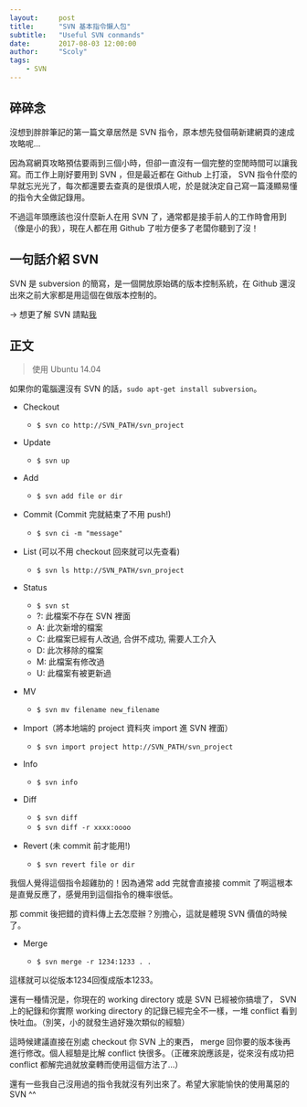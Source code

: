 ```yaml
---
layout:     post
title:      "SVN 基本指令懶人包"
subtitle:   "Useful SVN conmands"
date:       2017-08-03 12:00:00
author:     "Scoly"
tags:
    - SVN
---
```


## 碎碎念

沒想到胖胖筆記的第一篇文章居然是 SVN 指令，原本想先發個萌新建網頁的速成攻略呢...

因為寫網頁攻略預估要兩到三個小時，但卻一直沒有一個完整的空閒時間可以讓我寫。而工作上剛好要用到 SVN ，但是最近都在 Github 上打滾， 
SVN 指令什麼的早就忘光光了，每次都還要去查真的是很煩人呢，於是就決定自己寫一篇淺顯易懂的指令大全做記錄用。

不過這年頭應該也沒什麼新人在用 SVN 了，通常都是接手前人的工作時會用到（像是小的我），現在人都在用 Github 了啦方便多了老闆你聽到了沒！


## 一句話介紹 SVN


SVN 是 subversion 的簡寫，是一個開放原始碼的版本控制系統，在 Github 還沒出來之前大家都是用這個在做版本控制的。

-> 想更了解 SVN 請點[我](https://zh.wikipedia.org/wiki/Subversion)


## 正文


> 使用 Ubuntu 14.04

如果你的電腦還沒有 SVN 的話，`sudo apt-get install subversion`。

* Checkout

  * `$ svn co http://SVN_PATH/svn_project`
  
* Update

  * `$ svn up`

* Add

  * `$ svn add file or dir`
  
* Commit (Commit 完就結束了不用 push!)

  * `$ svn ci -m "message"`

* List (可以不用 checkout 回來就可以先查看)

  * `$ svn ls http://SVN_PATH/svn_project`
  
* Status

  * `$ svn st`
  * ?: 此檔案不存在 SVN 裡面
  * A: 此次新增的檔案
  * C: 此檔案已經有人改過, 合併不成功, 需要人工介入
  * D: 此次移除的檔案
  * M: 此檔案有修改過
  * U: 此檔案有被更新過

* MV

  * `$ svn mv filename new_filename`

* Import（將本地端的 project 資料夾 import 進 SVN 裡面）

  * `$ svn import project http://SVN_PATH/svn_project`
  
* Info

  * `$ svn info`
  
* Diff

  * `$ svn diff`
  * `$ svn diff -r xxxx:oooo`

* Revert (未 commit 前才能用!)

  * `$ svn revert file or dir`
  
我個人覺得這個指令超雞肋的！因為通常 add 完就會直接接 commit 了啊這根本是直覺反應了，感覺用到這個指令的機率很低。

那 commit 後把錯的資料傳上去怎麼辦？別擔心，這就是體現 SVN 價值的時候了。

* Merge

  * `$ svn merge -r 1234:1233 . .`

這樣就可以從版本1234回復成版本1233。

還有一種情況是，你現在的 working directory 或是 SVN 已經被你搞壞了， SVN 上的紀錄和你實際 working directory 的記錄已經完全不一樣，一堆 conflict 看到快吐血。（別笑，小的就發生過好幾次類似的經驗）

這時候建議直接在別處 checkout 你 SVN 上的東西， merge 回你要的版本後再進行修改。個人經驗是比解 conflict 快很多。（正確來說應該是，從來沒有成功把 conflict 都解完過就放棄轉而使用這個方法了...）

還有一些我自己沒用過的指令我就沒有列出來了。希望大家能愉快的使用萬惡的 SVN  ^^


  
  

